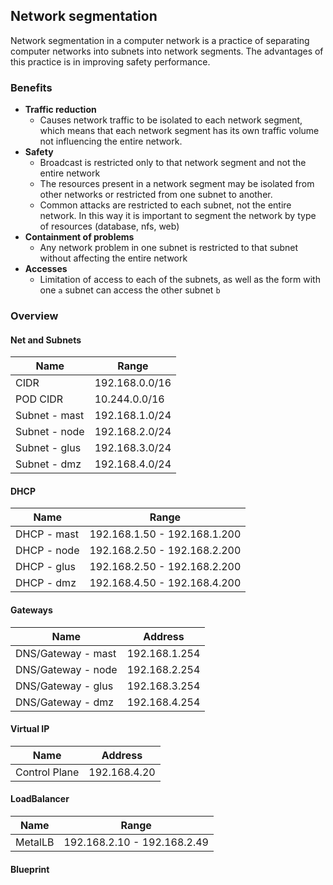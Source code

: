 ## Network segmentation

Network segmentation in a computer network is a practice of separating computer networks into subnets into network segments. The advantages of this practice is in improving safety performance.

### Benefits

* **Traffic reduction**
    - Causes network traffic to be isolated to each network segment, which means that each network segment has its own traffic volume not influencing the entire network.
* **Safety**
    - Broadcast is restricted only to that network segment and not the entire network
    - The resources present in a network segment may be isolated from other networks or restricted from one subnet to another.
    - Common attacks are restricted to each subnet, not the entire network. In this way it is important to segment the network by type of resources (database, nfs, web)
* **Containment of problems**
    - Any network problem in one subnet is restricted to that subnet without affecting the entire network
* **Accesses**
    - Limitation of access to each of the subnets, as well as the form with one `a` subnet can access the other subnet `b`

### Overview

#### Net and Subnets
| Name          | Range          |
|---------------|----------------|
| CIDR          | 192.168.0.0/16 |
| POD CIDR      | 10.244.0.0/16  |
| Subnet - mast | 192.168.1.0/24 |
| Subnet - node | 192.168.2.0/24 |
| Subnet - glus | 192.168.3.0/24 |
| Subnet - dmz  | 192.168.4.0/24 |

#### DHCP
| Name        | Range                        |
|-------------|------------------------------|
| DHCP - mast | 192.168.1.50 - 192.168.1.200 |
| DHCP - node | 192.168.2.50 - 192.168.2.200 |
| DHCP - glus | 192.168.2.50 - 192.168.2.200 |
| DHCP - dmz  | 192.168.4.50 - 192.168.4.200 |

#### Gateways
| Name               | Address       |
|--------------------|---------------|
| DNS/Gateway - mast | 192.168.1.254 |
| DNS/Gateway - node | 192.168.2.254 |
| DNS/Gateway - glus | 192.168.3.254 |
| DNS/Gateway - dmz  | 192.168.4.254 |

#### Virtual IP
| Name               | Address      |
|--------------------|--------------|
| Control Plane      | 192.168.4.20 |

#### LoadBalancer
| Name               | Range                       |
|--------------------|-----------------------------|
| MetalLB            | 192.168.2.10 - 192.168.2.49 |

#### Blueprint
